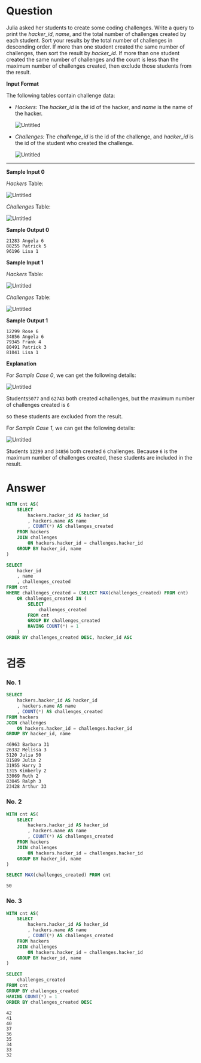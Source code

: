 # Question

Julia asked her students to create some coding challenges. Write a query to print the *hacker_id*, *name*, and the total number of challenges created by each student. Sort your results by the total number of challenges in descending order. If more than one student created the same number of challenges, then sort the result by *hacker_id*. If more than one student created the same number of challenges and the count is less than the maximum number of challenges created, then exclude those students from the result.

**Input Format**

The following tables contain challenge data:

- *Hackers:* The *hacker_id* is the id of the hacker, and *name* is the name of the hacker.
    
    ![Untitled](../../../../image/HackerRank/Challenges/image_0.png)
    
- *Challenges:* The *challenge_id* is the id of the challenge, and *hacker_id* is the id of the student who created the challenge.
    
    ![Untitled](../../../../image/HackerRank/Challenges/image_1.png)
    

---

**Sample Input 0**

*Hackers* Table:

![Untitled](../../../../image/HackerRank/Challenges/image_2.png)

*Challenges* Table:

![Untitled](../../../../image/HackerRank/Challenges/image_3.png)

**Sample Output 0**

```
21283 Angela 6
88255 Patrick 5
96196 Lisa 1

```

**Sample Input 1**

*Hackers* Table:

![Untitled](../../../../image/HackerRank/Challenges/image_4.png)

*Challenges* Table:

![Untitled](../../../../image/HackerRank/Challenges/image_5.png)

**Sample Output 1**

```
12299 Rose 6
34856 Angela 6
79345 Frank 4
80491 Patrick 3
81041 Lisa 1

```

**Explanation**

For *Sample Case 0*, we can get the following details:

![Untitled](../../../../image/HackerRank/Challenges/image_6.png)

Students`5077` and `62743` both created `4`challenges, but the maximum number of challenges created is `6`

so these students are excluded from the result. 

For *Sample Case 1*, we can get the following details:

![Untitled](../../../../image/HackerRank/Challenges/image_7.png)

Students `12299` and `34856` both created `6` challenges. Because `6` is the maximum number of challenges created, these students are included in the result.

# Answer

```sql
WITH cnt AS(
    SELECT
        hackers.hacker_id AS hacker_id
        , hackers.name AS name
        , COUNT(*) AS challenges_created
    FROM hackers
    JOIN challenges
        ON hackers.hacker_id = challenges.hacker_id
    GROUP BY hacker_id, name
)

SELECT
    hacker_id
    , name
    , challenges_created
FROM cnt
WHERE challenges_created = (SELECT MAX(challenges_created) FROM cnt)
    OR challenges_created IN (
        SELECT
            challenges_created
        FROM cnt
        GROUP BY challenges_created
        HAVING COUNT(*) = 1
    )
ORDER BY challenges_created DESC, hacker_id ASC
```

# 검증

### No. 1

```sql
SELECT
    hackers.hacker_id AS hacker_id
    , hackers.name AS name
    , COUNT(*) AS challenges_created
FROM hackers
JOIN challenges
    ON hackers.hacker_id = challenges.hacker_id
GROUP BY hacker_id, name
```

```
46963 Barbara 31
26332 Melissa 3
5120 Julia 50
81589 Julia 2
31955 Harry 3
1315 Kimberly 2
33069 Ruth 2
83045 Ralph 3
23428 Arthur 33
```

### No. 2

```sql
WITH cnt AS(
    SELECT
        hackers.hacker_id AS hacker_id
        , hackers.name AS name
        , COUNT(*) AS challenges_created
    FROM hackers
    JOIN challenges
        ON hackers.hacker_id = challenges.hacker_id
    GROUP BY hacker_id, name
)

SELECT MAX(challenges_created) FROM cnt
```

```
50
```

### No. 3

```sql
WITH cnt AS(
    SELECT
        hackers.hacker_id AS hacker_id
        , hackers.name AS name
        , COUNT(*) AS challenges_created
    FROM hackers
    JOIN challenges
        ON hackers.hacker_id = challenges.hacker_id
    GROUP BY hacker_id, name
)

SELECT
    challenges_created
FROM cnt
GROUP BY challenges_created
HAVING COUNT(*) = 1
ORDER BY challenges_created DESC
```

```
42
41
40
37
36
35
34
33
32
```